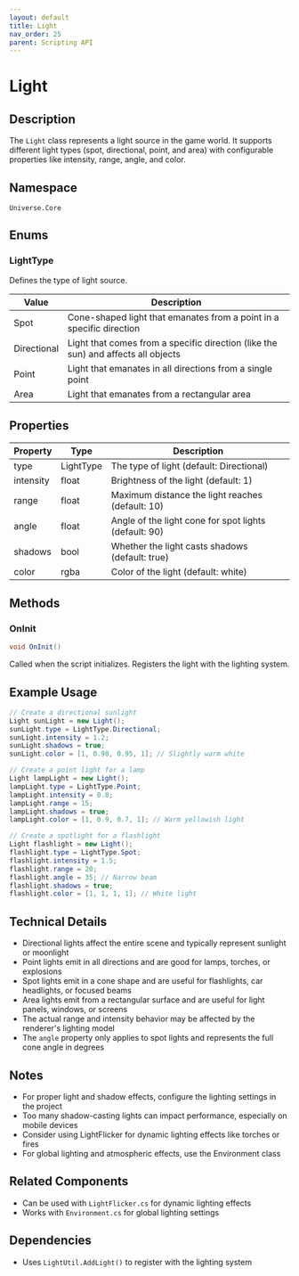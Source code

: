 ```yaml
---
layout: default
title: Light
nav_order: 25
parent: Scripting API
---
```

# Light

## Description
The `Light` class represents a light source in the game world. It supports different light types (spot, directional, point, and area) with configurable properties like intensity, range, angle, and color.

## Namespace
`Universe.Core`

## Enums

### LightType
Defines the type of light source.

| Value | Description |
|-------|-------------|
| Spot | Cone-shaped light that emanates from a point in a specific direction |
| Directional | Light that comes from a specific direction (like the sun) and affects all objects |
| Point | Light that emanates in all directions from a single point |
| Area | Light that emanates from a rectangular area |

## Properties
| Property  | Type      | Description                                           |
|-----------|-----------|-------------------------------------------------------|
| type      | LightType | The type of light (default: Directional)              |
| intensity | float     | Brightness of the light (default: 1)                  |
| range     | float     | Maximum distance the light reaches (default: 10)      |
| angle     | float     | Angle of the light cone for spot lights (default: 90) |
| shadows   | bool      | Whether the light casts shadows (default: true)       |
| color     | rgba      | Color of the light (default: white)                   |

## Methods

### OnInit
```csharp
void OnInit()
```
Called when the script initializes. Registers the light with the lighting system.

## Example Usage
```csharp
// Create a directional sunlight
Light sunLight = new Light();
sunLight.type = LightType.Directional;
sunLight.intensity = 1.2;
sunLight.shadows = true;
sunLight.color = [1, 0.98, 0.95, 1]; // Slightly warm white

// Create a point light for a lamp
Light lampLight = new Light();
lampLight.type = LightType.Point;
lampLight.intensity = 0.8;
lampLight.range = 15;
lampLight.shadows = true;
lampLight.color = [1, 0.9, 0.7, 1]; // Warm yellowish light

// Create a spotlight for a flashlight
Light flashlight = new Light();
flashlight.type = LightType.Spot;
flashlight.intensity = 1.5;
flashlight.range = 20;
flashlight.angle = 35; // Narrow beam
flashlight.shadows = true;
flashlight.color = [1, 1, 1, 1]; // White light
```

## Technical Details
- Directional lights affect the entire scene and typically represent sunlight or moonlight
- Point lights emit in all directions and are good for lamps, torches, or explosions
- Spot lights emit in a cone shape and are useful for flashlights, car headlights, or focused beams
- Area lights emit from a rectangular surface and are useful for light panels, windows, or screens
- The actual range and intensity behavior may be affected by the renderer's lighting model
- The `angle` property only applies to spot lights and represents the full cone angle in degrees

## Notes
- For proper light and shadow effects, configure the lighting settings in the project
- Too many shadow-casting lights can impact performance, especially on mobile devices
- Consider using LightFlicker for dynamic lighting effects like torches or fires
- For global lighting and atmospheric effects, use the Environment class

## Related Components
- Can be used with `LightFlicker.cs` for dynamic lighting effects
- Works with `Environment.cs` for global lighting settings

## Dependencies
- Uses `LightUtil.AddLight()` to register with the lighting system
